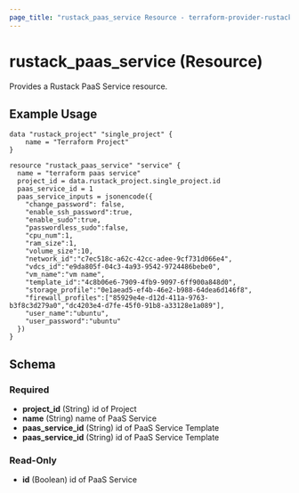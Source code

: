 ```yaml
---
page_title: "rustack_paas_service Resource - terraform-provider-rustack"
---
```

# rustack_paas_service (Resource)

Provides a Rustack PaaS Service resource.

## Example Usage

```hcl
data "rustack_project" "single_project" {
    name = "Terraform Project"
}

resource "rustack_paas_service" "service" {
  name = "terraform paas service"
  project_id = data.rustack_project.single_project.id
  paas_service_id = 1
  paas_service_inputs = jsonencode({
    "change_password": false,
    "enable_ssh_password":true,
    "enable_sudo":true,
    "passwordless_sudo":false,
    "cpu_num":1,
    "ram_size":1,
    "volume_size":10,
    "network_id":"c7ec518c-a62c-42cc-adee-9cf731d066e4",
    "vdcs_id":"e9da805f-04c3-4a93-9542-9724486bebe0",
    "vm_name":"vm name",
    "template_id":"4c8b06e6-7909-4fb9-9097-6ff900a848d0",
    "storage_profile":"0e1aead5-ef4b-46e2-b988-64dea6d146f8",
    "firewall_profiles":["85929e4e-d12d-411a-9763-b3f8c3d279a0","dc4203e4-d7fe-45f0-91b8-a33128e1a089"],
    "user_name":"ubuntu",
    "user_password":"ubuntu"
  })
}

```

## Schema

### Required

- **project_id** (String) id of Project
- **name** (String) name of PaaS Service
- **paas_service_id** (String) id of PaaS Service Template
- **paas_service_id** (String) id of PaaS Service Template


### Read-Only

- **id** (Boolean) id of PaaS Service
